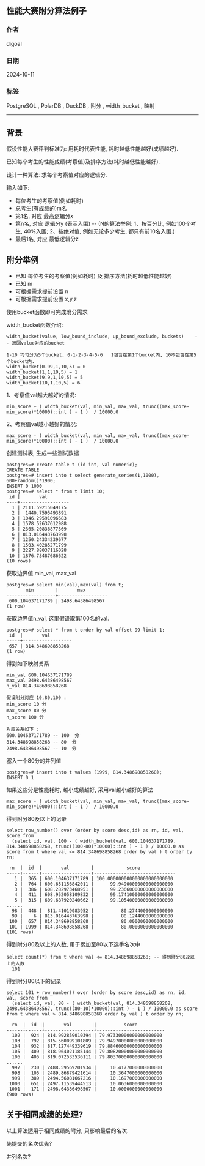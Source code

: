 ## 性能大赛附分算法例子   
                                                                                        
### 作者                                                            
digoal                                                            
                                                                   
### 日期                                                                 
2024-10-11                                                           
                                                                
### 标签                                                              
PostgreSQL , PolarDB , DuckDB , 附分 , width_bucket , 映射       
                                                                                       
----                                                                
                                                                              
## 背景      
假设性能大赛评判标准为: 用耗时代表性能, 耗时越低性能越好(成绩越好).    
  
已知每个考生的性能成绩(考察值)及排序方法(耗时越低性能越好).    
  
设计一种算法: 求每个考察值对应的逻辑分.  
  
输入如下:   
- 每位考生的考察值(例如耗时)    
- 总考生(有成绩的)m名   
- 第1名, 对应 最高逻辑分x   
- 第n名, 对应 逻辑分y (表示入围)   -- (N的算法举例: 1、按百分比, 例如100个考生, 40%入围; 2、按绝对值, 例如无论多少考生, 都只有前10名入围.)     
- 最后1名, 对应 最低逻辑分z   
  
## 附分举例  
- 已知 每位考生的考察值(例如耗时) 及 排序方法(耗时越低性能越好)    
- 已知 m    
- 可根据需求提前设置 n    
- 可根据需求提前设置 x,y,z    
  
使用bucket函数即可完成附分需求     
  
width_bucket函数介绍:    
```  
width_bucket(value, low_bound_include, up_bound_exclude, buckets)    -- 返回value对应的bucket  
  
1-10 均匀分为5个bucket, 0-1-2-3-4-5-6   1包含在第1个bucket内, 10不包含在第5个bucket内.    
width_bucket(0.99,1,10,5) = 0   
width_bucket(1,1,10,5) = 1   
width_bucket(9.9,1,10,5) = 5   
width_bucket(10,1,10,5) = 6   
```  
  
1、考察值val越大越好的情况:   
```  
min_score + ( width_bucket(val, min_val, max_val, trunc((max_score-min_score)*10000)::int ) - 1 )  / 10000.0   
```   
  
2、考察值val越小越好的情况:   
```  
max_score - ( width_bucket(val, min_val, max_val, trunc((max_score-min_score)*10000)::int ) - 1 )  / 10000.0    
```    
  
  
创建测试表, 生成一些测试数据  
```  
postgres=# create table t (id int, val numeric);  
CREATE TABLE  
postgres=# insert into t select generate_series(1,1000), 600+random()*1900;  
INSERT 0 1000  
postgres=# select * from t limit 10;  
 id |       val          
----+------------------  
  1 | 2111.59215049175  
  2 |  1440.7595493891  
  3 | 1046.29591096683  
  4 | 1578.52637612988  
  5 | 2365.20836877369  
  6 | 813.016443763998  
  7 | 1250.24334239677  
  8 | 1503.40285271799  
  9 | 2227.88037116028  
 10 | 1876.73487686622  
(10 rows)  
```  
  
获取边界值 min_val, max_val  
```  
postgres=# select min(val),max(val) from t;  
       min        |       max          
------------------+------------------  
 600.104637171789 | 2498.64386498567  
(1 row)  
```  
  
获取边界值n_val, 这里假设取第100名的val.    
```  
postgres=# select * from t order by val offset 99 limit 1;  
 id  |       val          
-----+------------------  
 657 | 814.348698858268  
(1 row)  
```  
  
得到如下映射关系  
```  
min_val 600.104637171789   
max_val 2498.64386498567   
n_val 814.348698858268   
  
假设附分对应 10,80,100 :   
min_score 10 分  
max_score 80 分  
n_score 100 分  
  
对应关系如下 :   
600.104637171789 -- 100  分  
814.348698858268 -- 80  分  
2498.64386498567 -- 10  分  
```  
  
塞入一个80分的并列值  
```  
postgres=# insert into t values (1999, 814.348698858268);  
INSERT 0 1  
```  
  
如果这些分是性能耗时, 越小成绩越好, 采用val越小越好的算法  
```  
max_score - ( width_bucket(val, min_val, max_val, trunc((max_score-min_score)*10000)::int ) - 1 )  / 10000.0    
```  
  
得到附分80及以上的记录  
```
select row_number() over (order by score desc,id) as rn, id, val, score from   
  (select id, val, 100 - ( width_bucket(val, 600.104637171789, 814.348698858268, trunc((100-80)*10000)::int ) - 1 ) / 10000.0 as score from t where val <= 814.348698858268 order by val ) t order by rn;  
  
 rn  |  id  |       val        |            score               
-----+------+------------------+------------------------------  
   1 |  365 | 600.104637171789 | 100.000000000000000000000000  
   2 |  764 | 600.651156842011 |      99.94900000000000000000  
   3 |  386 | 608.282973468951 |      99.23660000000000000000  
   4 |  411 | 608.952058109832 |      99.17410000000000000000  
   5 |  315 | 609.687920240662 |      99.10540000000000000000  
......  
  98 |  448 |  811.41019083952 |          80.2744000000000000  
  99 |    6 | 813.016443763998 |          80.1244000000000000  
 100 |  657 | 814.348698858268 |          80.0000000000000000  
 101 | 1999 | 814.348698858268 |          80.0000000000000000  
(101 rows)  
```
  
得到附分80及以上的人数, 用于累加至80以下选手名次中    
```
select count(*) from t where val <= 814.348698858268; -- 得到附分80及以上的人数  
  101  
```
  
得到附分80以下的记录  
```
select 101 + row_number() over (order by score desc,id) as rn, id, val, score from   
  (select id, val, 80 - ( width_bucket(val, 814.348698858268, 2498.64386498567, trunc((80-10)*10000)::int ) - 1 ) / 10000.0 as score from t where val > 814.348698858268 order by val ) t order by rn;  
  
  rn  |  id  |       val        |          score            
------+------+------------------+-------------------------  
  102 |  924 | 814.992859010394 | 79.97330000000000000000  
  103 |  792 | 815.560099101809 | 79.94970000000000000000  
  104 |  932 | 817.127449339619 | 79.88460000000000000000  
  105 |  409 | 818.964021185144 | 79.80820000000000000000  
  106 |  405 | 819.072533536111 | 79.80370000000000000000  
......  
  997 |  230 | 2488.59569201934 |     10.4177000000000000  
  998 |  105 | 2489.86879421614 |     10.3647000000000000  
  999 |  389 | 2494.56081667216 |     10.1697000000000000  
 1000 |  651 | 2497.11539444513 |     10.0636000000000000  
 1001 |  171 | 2498.64386498567 |     10.0000000000000000  
(900 rows)  
```
  
## 关于相同成绩的处理?    
以上算法适用于相同成绩的附分, 只影响最后的名次.    
  
先提交的名次优先?     
  
并列名次?   
  
  
